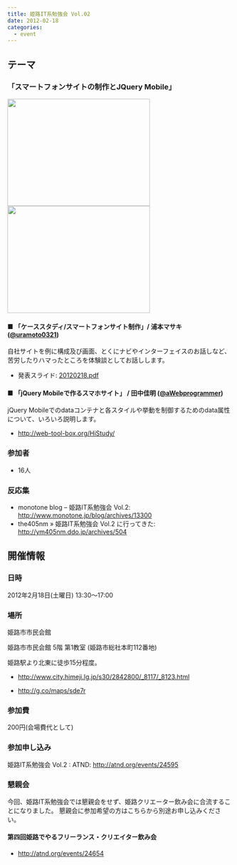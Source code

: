 ```yaml
---
title: 姫路IT系勉強会 Vol.02
date: 2012-02-18
categories:
  - event
---
```


テーマ
------

### 「スマートフォンサイトの制作とJQuery Mobile」

<img src="https://sites.google.com/site/himejiitstudy/_/rsrc/1359603016740/history/20120218/IMAG0204.jpg" width="320" height="240" />

<img src="https://sites.google.com/site/himejiitstudy/_/rsrc/1359603016740/history/20120218/IMAG0205.jpg" width="320" height="240" />

#### ■ 「ケーススタディ/スマートフォンサイト制作」/ 浦本マサキ ([@uramoto0321](https://twitter.com/#%21/uramoto0321))

自社サイトを例に構成及び画面、とくにナビやインターフェイスのお話しなど、苦労したりハマったところを体験談としてお話しします。

-   発表スライド: [20120218.pdf](https://docs.google.com/viewer?a=v&pid=sites&srcid=ZGVmYXVsdGRvbWFpbnxoaW1lamlpdHN0dWR5fGd4OjQ0N2QyYjVhYTBjOWMyZTE)

#### ■ 「jQuery Mobileで作るスマホサイト」 / 田中佳明 ([@aWebprogrammer](https://twitter.com/#%21/aWebprogrammer))

jQuery Mobileでのdataコンテナと各スタイルや挙動を制御するためのdata属性について、いろいろ説明します。

-   <http://web-tool-box.org/HiStudy/>

### 参加者

-   16人

### 反応集

-   monotone blog – 姫路IT系勉強会 Vol.2: <http://www.monotone.jp/blog/archives/13300>
-   the405nm » 姫路IT系勉強会 Vol.2 に行ってきた: <http://ym405nm.ddo.jp/archives/504>

開催情報
--------

### 日時

2012年2月18日(土曜日) 13:30～17:00

### 場所

姫路市市民会館

姫路市市民会館 5階 第1教室 (姫路市総社本町112番地)

姫路駅より北東に徒歩15分程度。

-   <http://www.city.himeji.lg.jp/s30/2842800/_8117/_8123.html>

<!-- -->

-   <http://g.co/maps/sde7r>

### 参加費

200円(会場費代として)

### 参加申し込み

姫路IT系勉強会 Vol.2 : ATND: <http://atnd.org/events/24595>

### 懇親会

今回、姫路IT系勉強会では懇親会をせず、姫路クリエーター飲み会に合流することになりました。
懇親会に参加希望の方はこちらから別途お申し込みください。

#### 第四回姫路でやるフリーランス・クリエイター飲み会

-   <http://atnd.org/events/24654>
